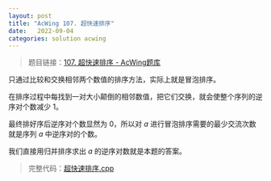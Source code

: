 ```yaml
---
layout: post
title: "AcWing 107. 超快速排序"
date:   2022-09-04
categories: solution acwing
---
```


> 题目链接：<a href="https://www.acwing.com/problem/content/109/" target="_blank">107. 超快速排序 - AcWing题库</a>

只通过比较和交换相邻两个数值的排序方法，实际上就是冒泡排序。

在排序过程中每找到一对大小颠倒的相邻数值，把它们交换，就会使整个序列的逆序对个数减少 $1$。

最终排好序后逆序对个数显然为 $0$，所以对 $a$ 进行冒泡排序需要的最少交流次数就是序列 $a$ 中逆序对的个数。

我们直接用归并排序求出 $a$ 的逆序对数就是本题的答案。

> 完整代码：<a href="https://gitee.com/lyccrius/oi/blob/master/AcWing/107/超快速排序.cpp" target="_blank">超快速排序.cpp</a>